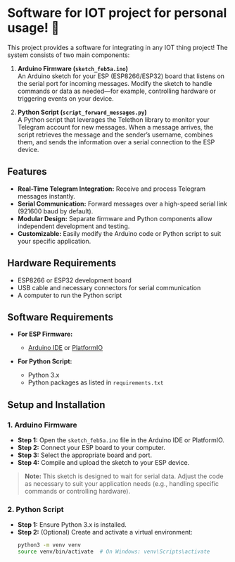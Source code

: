 # Software for IOT project for personal usage! :wave:

This project provides a software for integrating in any IOT thing project! The system consists of two main components:

1. **Arduino Firmware (`sketch_feb5a.ino`)**  
   An Arduino sketch for your ESP (ESP8266/ESP32) board that listens on the serial port for incoming messages. Modify the sketch to handle commands or data as needed—for example, controlling hardware or triggering events on your device.

2. **Python Script (`script_forward_messages.py`)**  
   A Python script that leverages the Telethon library to monitor your Telegram account for new messages. When a message arrives, the script retrieves the message and the sender’s username, combines them, and sends the information over a serial connection to the ESP device.

## Features

- **Real-Time Telegram Integration:** Receive and process Telegram messages instantly.
- **Serial Communication:** Forward messages over a high-speed serial link (921600 baud by default).
- **Modular Design:** Separate firmware and Python components allow independent development and testing.
- **Customizable:** Easily modify the Arduino code or Python script to suit your specific application.

## Hardware Requirements

- ESP8266 or ESP32 development board
- USB cable and necessary connectors for serial communication
- A computer to run the Python script

## Software Requirements

- **For ESP Firmware:**
  - [Arduino IDE](https://www.arduino.cc/en/software) or [PlatformIO](https://platformio.org/install)
  
- **For Python Script:**
  - Python 3.x
  - Python packages as listed in `requirements.txt`

## Setup and Installation

### 1. Arduino Firmware

- **Step 1:** Open the `sketch_feb5a.ino` file in the Arduino IDE or PlatformIO.
- **Step 2:** Connect your ESP board to your computer.
- **Step 3:** Select the appropriate board and port.
- **Step 4:** Compile and upload the sketch to your ESP device.

> **Note:** This sketch is designed to wait for serial data. Adjust the code as necessary to suit your application needs (e.g., handling specific commands or controlling hardware).

### 2. Python Script

- **Step 1:** Ensure Python 3.x is installed.
- **Step 2:** (Optional) Create and activate a virtual environment:
  ```bash
  python3 -m venv venv
  source venv/bin/activate  # On Windows: venv\Scripts\activate
